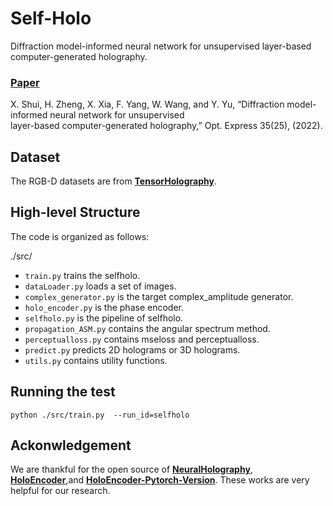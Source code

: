 # Self-Holo
Diffraction model-informed neural network for unsupervised layer-based computer-generated holography.<br>
### [Paper](https://doi.org/10.1364/OE.474137)
X. Shui, H. Zheng, X. Xia, F. Yang, W. Wang, and Y. Yu, “Diffraction model-informed neural network for unsupervised <br> 
layer-based computer-generated holography,” Opt. Express 35(25), (2022). 

## Dataset
The RGB-D datasets are from **[TensorHolography](https://github.com/liangs111/tensor_holography)**.

## High-level Structure
The code is organized as follows:

./src/
* ```train.py``` trains the selfholo.
* ```dataLoader.py``` loads a set of images.
* ```complex_generator.py``` is the target complex_amplitude generator.
* ```holo_encoder.py``` is the phase encoder.
* ```selfholo.py``` is the pipeline of selfholo.
* ```propagation_ASM.py``` contains the angular spectrum method.
* ```perceptualloss.py``` contains mseloss and perceptualloss.
* ```predict.py``` predicts 2D holograms or 3D holograms.
*  ```utils.py``` contains utility functions. 

## Running the test
 ```
 python ./src/train.py  --run_id=selfholo
 ```

## Ackonwledgement
We are thankful for the open source of **[NeuralHolography](https://github.com/computational-imaging/neural-holography)**, 
**[HoloEncoder](https://github.com/THUHoloLab/Holo-encoder)**,and **[HoloEncoder-Pytorch-Version](https://github.com/flyingwolfz/holoencoder-python-version)**.
These works are very helpful for our research.
